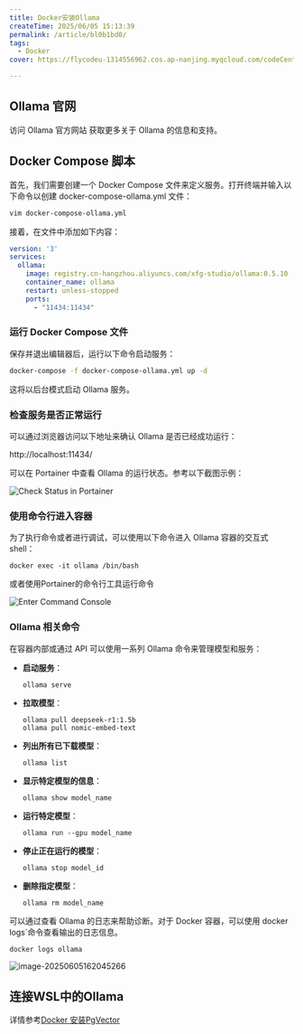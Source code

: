 ```yaml
---
title: Docker安装Ollama
createTime: 2025/06/05 15:13:39
permalink: /article/bl0b1bd0/
tags:
  - Docker
cover: https://flycodeu-1314556962.cos.ap-nanjing.myqcloud.com/codeCenterImg/%E5%BE%AE%E4%BF%A1%E5%9B%BE%E7%89%87_20250605165730.jpg

---
```


## Ollama 官网

访问 Ollama 官方网站 获取更多关于 Ollama 的信息和支持。

## Docker Compose 脚本

首先，我们需要创建一个 Docker Compose 文件来定义服务。打开终端并输入以下命令以创建 docker-compose-ollama.yml 文件：

```bash
vim docker-compose-ollama.yml
```

接着，在文件中添加如下内容：

```yml
version: '3'
services:
  ollama:
    image: registry.cn-hangzhou.aliyuncs.com/xfg-studio/ollama:0.5.10
    container_name: ollama
    restart: unless-stopped
    ports:
      - "11434:11434"
```

### 运行 Docker Compose 文件

保存并退出编辑器后，运行以下命令启动服务：

```bash
docker-compose -f docker-compose-ollama.yml up -d
```

这将以后台模式启动 Ollama 服务。

### 检查服务是否正常运行

可以通过浏览器访问以下地址来确认 Ollama 是否已经成功运行：

http://localhost:11434/

可以在 Portainer 中查看 Ollama 的运行状态。参考以下截图示例：

![Check Status in Portainer](https://broadscope-dialogue-new.oss-cn-beijing.aliyuncs.com/output/20250605/b13109b4ce1b1e779eda99d0e05821a1.png?Expires=1780646934&OSSAccessKeyId=LTAI5tL97mBYzVcjkG1cUyin&Signature=pNe3nIuAvLnFP3ujMxxdRpDTv88%3D)

### 使用命令行进入容器

为了执行命令或者进行调试，可以使用以下命令进入 Ollama 容器的交互式 shell：

```
docker exec -it ollama /bin/bash
```

或者使用Portainer的命令行工具运行命令

![Enter Command Console](https://broadscope-dialogue-new.oss-cn-beijing.aliyuncs.com/output/20250605/9a631a85e17e768cc0a7e95a41b55fa1.png?Expires=1780646934&OSSAccessKeyId=LTAI5tL97mBYzVcjkG1cUyin&Signature=%2BFNha82iB2BFR7LFy%2FU%2BQA5xz58%3D)

### Ollama 相关命令

在容器内部或通过 API 可以使用一系列 Ollama 命令来管理模型和服务：

- **启动服务**：

  ```
  ollama serve
  ```

- **拉取模型**：

  ```
  ollama pull deepseek-r1:1.5b
  ollama pull nomic-embed-text
  ```

- **列出所有已下载模型**：

  ```
  ollama list
  ```

- **显示特定模型的信息**：

  ```
  ollama show model_name
  ```

- **运行特定模型**：

  ```
  ollama run --gpu model_name
  ```

- **停止正在运行的模型**：

  ```
  ollama stop model_id
  ```

- **删除指定模型**：

  ```
  ollama rm model_name
  ```

可以通过查看 Ollama 的日志来帮助诊断。对于 Docker 容器，可以使用 docker logs`命令查看输出的日志信息。

```
docker logs ollama
```

![image-20250605162045266](https://flycodeu-1314556962.cos.ap-nanjing.myqcloud.com/codeCenterImg/image-20250605162045266.png)

## 连接WSL中的Ollama
详情参考[Docker 安装PgVector](Docker安装PgVector.md)